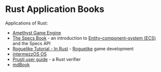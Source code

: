 # Rust Application Books

Applications of Rust:
* [Amethyst Game Engine](https://book.amethyst.rs/stable/)
* [The Specs Book](https://specs.amethyst.rs/docs/tutorials/) - an introduction to [Entity–component–system (ECS)](https://en.wikipedia.org/wiki/Entity_component_system) and the Specs API
* [Roguelike Tutorial - In Rust](https://bfnightly.bracketproductions.com/) - [Roguelike](https://en.wikipedia.org/wiki/Roguelike) game development
* [intermezzOS OS](http://intermezzos.github.io/book/second-edition/)
* [Prusti user guide](https://viperproject.github.io/prusti-dev/user-guide/) - a Rust verifier
* [mdBook](https://rust-lang.github.io/mdBook/)
